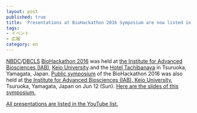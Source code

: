 ```yaml
---
layout: post
published: true
title: 'Presentations at BioHackathon 2016 Symposium are now listed in YouTube.'
tags:
- イベント
- 広報
category: en
---
```

[NBDC](http://biosciencedbc.jp/en/)/[DBCLS](http://dbcls.rois.ac.jp/en/) [BioHackathon 2016](http://2016.biohackathon.org/) was held at [the Institute for Advanced Biosciences (IAB)](http://www.iab.keio.ac.jp/en/index.html), [Keio University](http://www.iab.keio.ac.jp/en/index.html) and the [Hotel Tachibanaya](http://www.tachibanaya.jp/) in Tsuruoka, Yamagata, Japan. 
[Public symposium](http://2016.biohackathon.org/symposium) of the BioHackathon 2016 was also held at [the Institute for Advanced Biosciences (IAB), Keio University](http://www.iab.keio.ac.jp/en/index.html), Tsuruoka, Yamagata, Japan on Jun 12 (Sun).
[Here are the slides of this symposium.](https://github.com/dbcls/bh16/wiki/LongTalks)

[All presentations are listed in the YouTube list.](https://www.youtube.com/playlist?list=PL0uaKHgcG00b3sE3A8EfpmnWTYlKAEmN5)